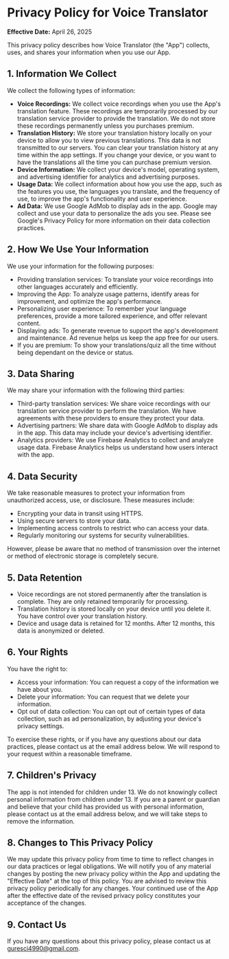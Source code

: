 # Privacy Policy for Voice Translator

**Effective Date:** April 26, 2025

This privacy policy describes how Voice Translator (the "App") collects, uses, and shares your information when you use our App.

## 1. Information We Collect

We collect the following types of information:

*   **Voice Recordings:** We collect voice recordings when you use the App's translation feature. These recordings are temporarily processed by our translation service provider to provide the translation. We do not store these recordings permanently unless you purchases premium.
*   **Translation History:** We store your translation history locally on your device to allow you to view previous translations. This data is not transmitted to our servers. You can clear your translation history at any time within the app settings. If you change your device, or you want to have the translations all the time you can purchase premium version.
*   **Device Information:** We collect your device's model, operating system, and advertising identifier for analytics and advertising purposes.
*   **Usage Data:** We collect information about how you use the app, such as the features you use, the languages you translate, and the frequency of use, to improve the app's functionality and user experience.
*   **Ad Data:** We use Google AdMob to display ads in the app. Google may collect and use your data to personalize the ads you see. Please see Google's Privacy Policy for more information on their data collection practices.

## 2. How We Use Your Information

We use your information for the following purposes:

*   Providing translation services: To translate your voice recordings into other languages accurately and efficiently.
*   Improving the App: To analyze usage patterns, identify areas for improvement, and optimize the app's performance.
*   Personalizing user experience: To remember your language preferences, provide a more tailored experience, and offer relevant content.
*   Displaying ads: To generate revenue to support the app's development and maintenance. Ad revenue helps us keep the app free for our users.
*   If you are premium: To show your translations/quiz all the time without being dependant on the device or status.

## 3. Data Sharing

We may share your information with the following third parties:

*   Third-party translation services: We share voice recordings with our translation service provider to perform the translation. We have agreements with these providers to ensure they protect your data.
*   Advertising partners: We share data with Google AdMob to display ads in the app. This data may include your device's advertising identifier.
*   Analytics providers: We use Firebase Analytics to collect and analyze usage data. Firebase Analytics helps us understand how users interact with the app.

## 4. Data Security

We take reasonable measures to protect your information from unauthorized access, use, or disclosure. These measures include:

*   Encrypting your data in transit using HTTPS.
*   Using secure servers to store your data.
*   Implementing access controls to restrict who can access your data.
*   Regularly monitoring our systems for security vulnerabilities.

However, please be aware that no method of transmission over the internet or method of electronic storage is completely secure.

## 5. Data Retention

*   Voice recordings are not stored permanently after the translation is complete. They are only retained temporarily for processing.
*   Translation history is stored locally on your device until you delete it. You have control over your translation history.
*   Device and usage data is retained for 12 months. After 12 months, this data is anonymized or deleted.

## 6. Your Rights

You have the right to:

*   Access your information: You can request a copy of the information we have about you.
*   Delete your information: You can request that we delete your information.
*   Opt out of data collection: You can opt out of certain types of data collection, such as ad personalization, by adjusting your device's privacy settings.

To exercise these rights, or if you have any questions about our data practices, please contact us at the email address below. We will respond to your request within a reasonable timeframe.

## 7. Children's Privacy

The app is not intended for children under 13. We do not knowingly collect personal information from children under 13. If you are a parent or guardian and believe that your child has provided us with personal information, please contact us at the email address below, and we will take steps to remove the information.

## 8. Changes to This Privacy Policy

We may update this privacy policy from time to time to reflect changes in our data practices or legal obligations. We will notify you of any material changes by posting the new privacy policy within the App and updating the "Effective Date" at the top of this policy. You are advised to review this privacy policy periodically for any changes. Your continued use of the App after the effective date of the revised privacy policy constitutes your acceptance of the changes.

## 9. Contact Us

If you have any questions about this privacy policy, please contact us at guresci4990@gmail.com.

